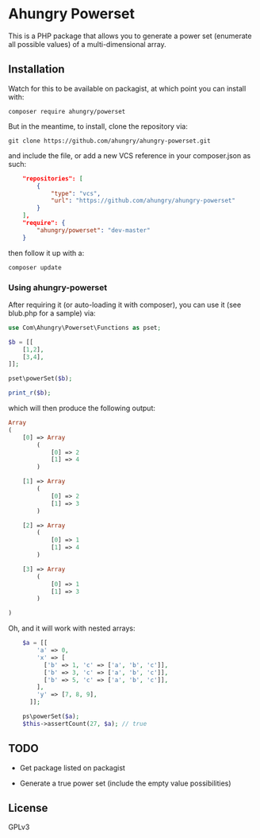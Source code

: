 # Ahungry Powerset

This is a PHP package that allows you to generate a power set
(enumerate all possible values) of a multi-dimensional array.

## Installation
Watch for this to be available on packagist, at which point you can
install with:

```
composer require ahungry/powerset
```

But in the meantime, to install, clone the repository via:

```
git clone https://github.com/ahungry/ahungry-powerset.git
```

and include the file, or add a new VCS reference in your
composer.json as such:

```json
    "repositories": [
        {
            "type": "vcs",
            "url": "https://github.com/ahungry/ahungry-powerset"
        }
    ],
    "require": {
        "ahungry/powerset": "dev-master"
    }
```

then follow it up with a:

```
composer update
```


### Using ahungry-powerset

After requiring it (or auto-loading it with composer), you can use it
(see blub.php for a sample) via:

```php
use Com\Ahungry\Powerset\Functions as pset;

$b = [[
    [1,2],
    [3,4],
]];

pset\powerSet($b);

print_r($b);
```

which will then produce the following output:

```php
Array
(
    [0] => Array
        (
            [0] => 2
            [1] => 4
        )

    [1] => Array
        (
            [0] => 2
            [1] => 3
        )

    [2] => Array
        (
            [0] => 1
            [1] => 4
        )

    [3] => Array
        (
            [0] => 1
            [1] => 3
        )

)
```

Oh, and it will work with nested arrays:

```php
    $a = [[
        'a' => 0,
        'x' => [
          ['b' => 1, 'c' => ['a', 'b', 'c']],
          ['b' => 3, 'c' => ['a', 'b', 'c']],
          ['b' => 5, 'c' => ['a', 'b', 'c']],
        ],
        'y' => [7, 8, 9],
      ]];

    ps\powerSet($a);
    $this->assertCount(27, $a); // true
```

## TODO

- Get package listed on packagist

- Generate a true power set (include the empty value possibilities)

## License
GPLv3
